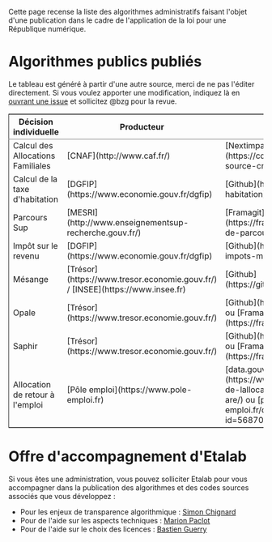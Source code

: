 Cette page recense la liste des algorithmes administratifs faisant l'objet d'une publication dans le cadre de l'application de la loi pour une République numérique.


# Algorithmes publics publiés

Le tableau est généré à partir d'une autre source, merci de ne pas l'éditer directement.  Si vous voulez apporter une modification, indiquez là en [ouvrant une issue](https://github.com/etalab/etalab/issues/new) et sollicitez @bzg pour la revue.

<table border="2" cellspacing="0" cellpadding="6" rules="groups" frame="hsides">


<colgroup>
<col  />
<col  />
<col  />
<col  />
<col  />
</colgroup>
<thead>
<tr>
<th scope="col">Décision individuelle</th>
<th scope="col">Producteur</th>
<th scope="col">URL de l'algorithme</th>
<th scope="col">Informations complémentaires</th>
<th scope="col">Licence</th>
</tr>
</thead>

<tbody>
<tr>
<td>Calcul des Allocations Familiales</td>
<td>[CNAF](http://www.caf.fr/)</td>
<td>[Nextimpact](https://cdn2.nextinpact.com/medias/code-source-cnaf.zip)</td>
<td>[Nextimpact](https://www.nextinpact.com/news/106298-les-allocations-familales-nous-ouvrent-code-source-leur-calculateur-daides.htm)</td>
<td>N/A</td>
</tr>


<tr>
<td>Calcul de la taxe d'habitation</td>
<td>[DGFIP](https://www.economie.gouv.fr/dgfip)</td>
<td>[Github](https://github.com/etalab/taxe-habitation)</td>
<td>[Blog Etalab](https://www.etalab.gouv.fr/temoignage-peut-on-recoder-la-loi-lexemple-de-la-taxe-dhabitation)</td>
<td>[CeCILL v2.1](https://github.com/DGTresor/Opale/blob/master/LICENSE)</td>
</tr>


<tr>
<td>Parcours Sup</td>
<td>[MESRI](http://www.enseignementsup-recherche.gouv.fr/)</td>
<td>[Framagit](https://framagit.org/parcoursup/algorithmes-de-parcoursup)</td>
<td>[Framagit](https://framagit.org/parcoursup/algorithmes-de-parcoursup/blob/master/README.md)</td>
<td>[GNU GPL v3](https://framagit.org/parcoursup/algorithmes-de-parcoursup/blob/master/LICENSE)</td>
</tr>


<tr>
<td>Impôt sur le revenu</td>
<td>[DGFIP](https://www.economie.gouv.fr/dgfip)</td>
<td>[Github](https://github.com/etalab/calculette-impots-m-source-code)</td>
<td>[Github](https://github.com/etalab/calculette-impots-m-source-code/blob/master/README.md)</td>
<td>[CeCILL v2.1](https://github.com/DGTresor/Opale/blob/master/LICENSE)</td>
</tr>


<tr>
<td>Mésange</td>
<td>[Trésor](https://www.tresor.economie.gouv.fr/) / [INSEE](https://www.insee.fr)</td>
<td>[Github](https://github.com/InseeFr/Mesange)</td>
<td>[Github](https://github.com/InseeFr/Mesange/blob/master/README.md)</td>
<td>[CeCILL v2.1](https://github.com/DGTresor/Opale/blob/master/LICENSE)</td>
</tr>


<tr>
<td>Opale</td>
<td>[Trésor](https://www.tresor.economie.gouv.fr/)</td>
<td>[Github](https://github.com/DGTresor/Opale) ou [Framagit](https://framagit.org/DGTresor/Opale)</td>
<td>[Github](https://github.com/DGTresor/Opale/blob/master/README.md)</td>
<td>[CeCILL v2.1](https://github.com/DGTresor/Opale/blob/master/LICENSE)</td>
</tr>


<tr>
<td>Saphir</td>
<td>[Trésor](https://www.tresor.economie.gouv.fr/)</td>
<td>[Github](https://github.com/DGTresor/Saphir) ou [Framagit](https://framagit.org/DGTresor/Saphir)</td>
<td>[Github](https://github.com/DGTresor/Saphir/blob/master/README.md)</td>
<td>[CeCILL v2.1](https://github.com/DGTresor/Opale/blob/master/LICENSE)</td>
</tr>


<tr>
<td>Allocation de retour à l'emploi</td>
<td>[Pôle emploi](https://www.pole-emploi.fr)</td>
<td>[data.gouv.fr](https://www.data.gouv.fr/fr/datasets/calcul-de-lallocation-daide-au-retour-a-lemploi-are/) ou [pole-emploi.fr](https://www.pole-emploi.fr/candidat/algorithmes-@/index.jspz?id=568707)</td>
<td>[Pôle emploi](https://www.pole-emploi.fr/candidat/algorithmes-@/index.jspz?id=568707)</td>
<td>[CeCILL-C](http://www.cecill.info/licences/Licence_CeCILL-C_V1-fr.html)</td>
</tr>
</tbody>
</table>


# Offre d'accompagnement d'Etalab

Si vous êtes une administration, vous pouvez solliciter Etalab pour vous accompagner dans la publication des algorithmes et des codes sources associés que vous développez :

-   Pour les enjeux de transparence algorithmique : [Simon Chignard](mailto:simon.chignard@data.gouv.fr)
-   Pour de l'aide sur les aspects techniques : [Marion Paclot](mailto:marion.paclot@data.gouv.fr)
-   Pour de l'aide sur le choix des licences : [Bastien Guerry](mailto:bastien.guerry@data.gouv.fr)


